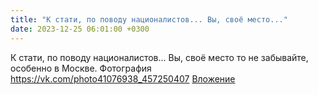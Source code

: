 ```yaml
---
title: "К стати, по поводу националистов... Вы, своё место..."
date: 2023-12-25 06:01:00 +0300
---
```


К стати, по поводу националистов... Вы, своё место то не забывайте, особенно в Москве.
Фотография
<a class="vk-attach" href="https://vk.com/photo41076938_457250407">https://vk.com/photo41076938_457250407</a>
<a class="vk-attach" href="https://vk.com/photo41076938_457250407">Вложение</a>
